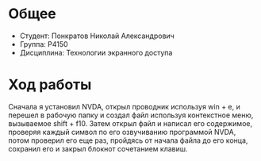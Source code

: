 # Общее

 - Студент: Понкратов Николай Александрович
 - Группа: Р4150
 - Дисциплина: Технологии экранного доступа

# Ход работы

Сначала я установил NVDA, открыл проводник используя win + e, и перешел в рабочую папку и создал файл используя контекстное меню, вызываемое shift + f10. Затем открыл файл и написал его содержимое, проверяя каждый символ по его озвучиванию программой NVDA, потом проверил его еще раз, пройдясь от начала файла до его конца, сохранил его и закрыл блокнот сочетанием клавиш.